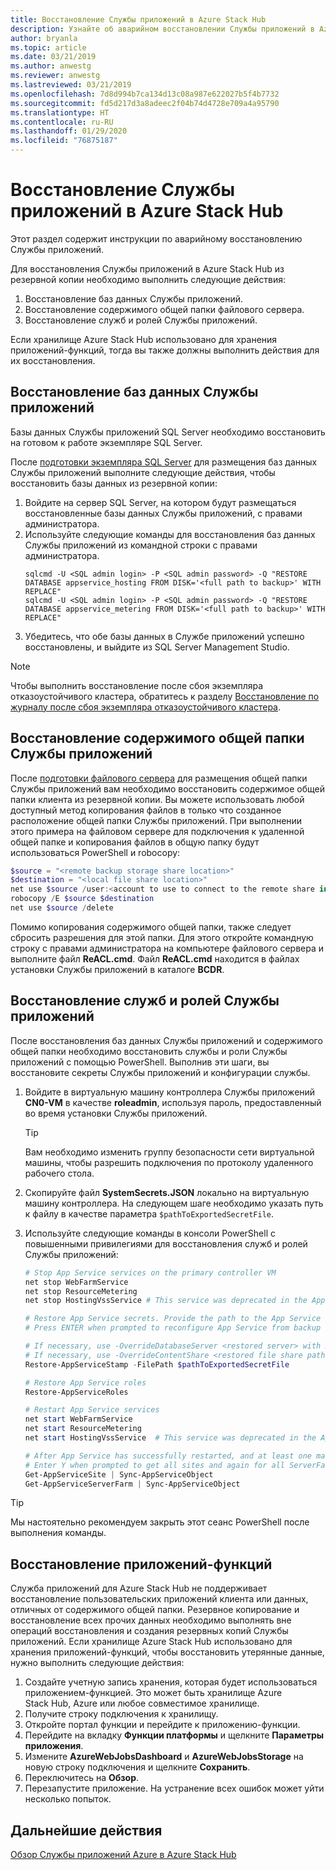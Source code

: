 ```yaml
---
title: Восстановление Службы приложений в Azure Stack Hub
description: Узнайте об аварийном восстановлении Службы приложений в Azure Stack Hub.
author: bryanla
ms.topic: article
ms.date: 03/21/2019
ms.author: anwestg
ms.reviewer: anwestg
ms.lastreviewed: 03/21/2019
ms.openlocfilehash: 7d8d994b7ca134d13c08a987e622027b5f4b7732
ms.sourcegitcommit: fd5d217d3a8adeec2f04b74d4728e709a4a95790
ms.translationtype: HT
ms.contentlocale: ru-RU
ms.lasthandoff: 01/29/2020
ms.locfileid: "76875187"
---
```

# <a name="app-service-recovery-on-azure-stack-hub"></a>Восстановление Службы приложений в Azure Stack Hub

Этот раздел содержит инструкции по аварийному восстановлению Службы приложений.

Для восстановления Службы приложений в Azure Stack Hub из резервной копии необходимо выполнить следующие действия:
1. Восстановление баз данных Службы приложений.
2. Восстановление содержимого общей папки файлового сервера.
3. Восстановление служб и ролей Службы приложений.

Если хранилище Azure Stack Hub использовано для хранения приложений-функций, тогда вы также должны выполнить действия для их восстановления.

## <a name="restore-the-app-service-databases"></a>Восстановление баз данных Службы приложений
Базы данных Службы приложений SQL Server необходимо восстановить на готовом к работе экземпляре SQL Server. 

После [подготовки экземпляра SQL Server](azure-stack-app-service-before-you-get-started.md#prepare-the-sql-server-instance) для размещения баз данных Службы приложений выполните следующие действия, чтобы восстановить базы данных из резервной копии:

1. Войдите на сервер SQL Server, на котором будут размещаться восстановленные базы данных Службы приложений, с правами администратора.
2. Используйте следующие команды для восстановления баз данных Службы приложений из командной строки с правами администратора.
    ```dos
    sqlcmd -U <SQL admin login> -P <SQL admin password> -Q "RESTORE DATABASE appservice_hosting FROM DISK='<full path to backup>' WITH REPLACE"
    sqlcmd -U <SQL admin login> -P <SQL admin password> -Q "RESTORE DATABASE appservice_metering FROM DISK='<full path to backup>' WITH REPLACE"
    ```
3. Убедитесь, что обе базы данных в Службе приложений успешно восстановлены, и выйдите из SQL Server Management Studio.

> [!NOTE]
> Чтобы выполнить восстановление после сбоя экземпляра отказоустойчивого кластера, обратитесь к разделу [Восстановление по журналу после сбоя экземпляра отказоустойчивого кластера](https://docs.microsoft.com/sql/sql-server/failover-clusters/windows/recover-from-failover-cluster-instance-failure?view=sql-server-2017). 

## <a name="restore-the-app-service-file-share-content"></a>Восстановление содержимого общей папки Службы приложений
После [подготовки файлового сервера](azure-stack-app-service-before-you-get-started.md#prepare-the-file-server) для размещения общей папки Службы приложений вам необходимо восстановить содержимое общей папки клиента из резервной копии. Вы можете использовать любой доступный метод копирования файлов в только что созданное расположение общей папки Службы приложений. При выполнении этого примера на файловом сервере для подключения к удаленной общей папке и копирования файлов в общую папку будут использоваться PowerShell и robocopy:

```powershell
$source = "<remote backup storage share location>"
$destination = "<local file share location>"
net use $source /user:<account to use to connect to the remote share in the format of domain\username> *
robocopy /E $source $destination
net use $source /delete
```

Помимо копирования содержимого общей папки, также следует сбросить разрешения для этой папки. Для этого откройте командную строку с правами администратора на компьютере файлового сервера и выполните файл **ReACL.cmd**. Файл **ReACL.cmd** находится в файлах установки Службы приложений в каталоге **BCDR**.

## <a name="restore-app-service-roles-and-services"></a>Восстановление служб и ролей Службы приложений
После восстановления баз данных Службы приложений и содержимого общей папки необходимо восстановить службы и роли Службы приложений с помощью PowerShell. Выполнив эти шаги, вы восстановите секреты Службы приложений и конфигурации службы.  

1. Войдите в виртуальную машину контроллера Службы приложений **CN0-VM** в качестве **roleadmin**, используя пароль, предоставленный во время установки Службы приложений. 
    > [!TIP]
    > Вам необходимо изменить группу безопасности сети виртуальной машины, чтобы разрешить подключения по протоколу удаленного рабочего стола. 
2. Скопируйте файл **SystemSecrets.JSON** локально на виртуальную машину контроллера. На следующем шаге необходимо указать путь к файлу в качестве параметра `$pathToExportedSecretFile`.
3. Используйте следующие команды в консоли PowerShell с повышенными привилегиями для восстановления служб и ролей Службы приложений:

    ```powershell
    # Stop App Service services on the primary controller VM
    net stop WebFarmService
    net stop ResourceMetering
    net stop HostingVssService # This service was deprecated in the App Service 1.5 release and is not required after the App Service 1.4 release.

    # Restore App Service secrets. Provide the path to the App Service secrets file copied from backup. For example, C:\temp\SystemSecrets.json.
    # Press ENTER when prompted to reconfigure App Service from backup 

    # If necessary, use -OverrideDatabaseServer <restored server> with Restore-AppServiceStamp when the restored database server has a different address than backed-up deployment.
    # If necessary, use -OverrideContentShare <restored file share path> with Restore-AppServiceStamp when the restored file share has a different path from backed-up deployment.
    Restore-AppServiceStamp -FilePath $pathToExportedSecretFile 

    # Restore App Service roles
    Restore-AppServiceRoles

    # Restart App Service services
    net start WebFarmService
    net start ResourceMetering
    net start HostingVssService  # This service was deprecated in the App Service 1.5 release and is not required after the App Service 1.4 release.

    # After App Service has successfully restarted, and at least one management server is in ready state, synchronize App Service objects to complete the restore
    # Enter Y when prompted to get all sites and again for all ServerFarm entities.
    Get-AppServiceSite | Sync-AppServiceObject
    Get-AppServiceServerFarm | Sync-AppServiceObject
    ```

> [!TIP]
> Мы настоятельно рекомендуем закрыть этот сеанс PowerShell после выполнения команды.

## <a name="restore-function-apps"></a>Восстановление приложений-функций 
Служба приложений для Azure Stack Hub не поддерживает восстановление пользовательских приложений клиента или данных, отличных от содержимого общей папки. Резервное копирование и восстановление всех прочих данных необходимо выполнять вне операций восстановления и создания резервных копий Службы приложений. Если хранилище Azure Stack Hub использовано для хранения приложений-функций, чтобы восстановить утерянные данные, нужно выполнить следующие действия:

1. Создайте учетную запись хранения, которая будет использоваться приложением-функцией. Это может быть хранилище Azure Stack Hub, Azure или любое совместимое хранилище.
2. Получите строку подключения к хранилищу.
3. Откройте портал функции и перейдите к приложению-функции.
4. Перейдите на вкладку **Функции платформы** и щелкните **Параметры приложения**.
5. Измените **AzureWebJobsDashboard** и **AzureWebJobsStorage** на новую строку подключения и щелкните **Сохранить**.
6. Переключитесь на **Обзор**.
7. Перезапустите приложение. На устранение всех ошибок может уйти несколько попыток.

## <a name="next-steps"></a>Дальнейшие действия
[Обзор Службы приложений Azure в Azure Stack Hub](azure-stack-app-service-overview.md)